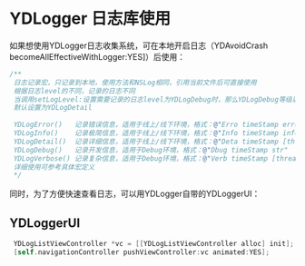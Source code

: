 
# YDLogger 日志库使用

如果想使用YDLogger日志收集系统，可在本地开启日志（YDAvoidCrash becomeAllEffectiveWithLogger:YES]）后使用：

``` Objective-C
/**
 日志记录宏，只记录到本地，使用方法和NSLog相同，引用当前文件后可直接使用
 根据日志level的不同，记录的日志不同
 当调用setLogLevel:设置需要记录的日志level为YDLogDebug时，那么YDLogDebug等级以下的等级（含YDLogDebug）都会被记录
 默认设置为YDLogDetail
 
 YDLogError()   记录错误信息，适用于线上/线下环境，格式：@"Erro timeStamp error"
 YDLogInfo()    记录极简信息，适用于线上/线下环境，格式：@"Info timeStamp info"
 YDLogDetail()  记录详细信息，适用于线上/线下环境，格式：@"Deta timeStamp [thread] func str"
 YDLogDebug()   记录开发信息，适用于Debug环境，格式：@"Dbug timeStamp str"
 YDLogVerbose() 记录复杂信息，适用于Debug环境，格式：@"Verb timeStamp [thread] func in file:line desc"
 详细使用可参考具体宏定义
 */
```

同时，为了方便快速查看日志，可以用YDLogger自带的YDLoggerUI：

<span id="YDLoggerUI"></span>

## YDLoggerUI

``` Objective-C
 YDLogListViewController *vc = [[YDLogListViewController alloc] init];
 [self.navigationController pushViewController:vc animated:YES];
```
